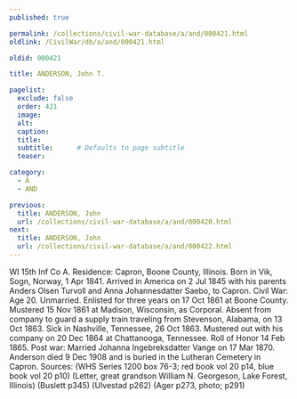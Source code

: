 ```yaml
---
published: true

permalink: /collections/civil-war-database/a/and/000421.html
oldlink: /CivilWar/db/a/and/000421.html

oldid: 000421

title: ANDERSON, John T.

pagelist:
  exclude: false
  order: 421
  image: 
  alt:
  caption:
  title:
  subtitle:      # Defaults to page subtitle
  teaser:

category: 
  - A 
  - AND

previous:
  title: ANDERSON, John
  url: /collections/civil-war-database/a/and/000420.html  
next:
  title: ANDERSON, John
  url: /collections/civil-war-database/a/and/000422.html   
---
```

WI 15th Inf Co A. Residence: Capron, Boone County, Illinois. Born in Vik, Sogn, Norway, 1 Apr 1841. Arrived in America on 2 Jul 1845 with his parents Anders Olsen Turvoll and Anna Johannesdatter Saebo, to Capron. Civil War: Age 20. Unmarried. Enlisted for three years on 17 Oct 1861 at Boone County. Mustered 15 Nov 1861 at Madison, Wisconsin, as Corporal. Absent from company to guard a supply train traveling from Stevenson, Alabama, on 13 Oct 1863. Sick in Nashville, Tennessee, 26 Oct 1863. Mustered out with his company on 20 Dec 1864 at Chattanooga, Tennessee. Roll of Honor 14 Feb 1865. Post war: Married Johanna Ingebreksdatter Vange on 17 Mar 1870. Anderson died 9 Dec 1908 and is buried in the Lutheran Cemetery in Capron. Sources: (WHS Series 1200 box 76-3; red book vol 20 p14, blue book vol 20 p10) (Letter, great grandson William N. Georgeson, Lake Forest, Illinois) (Buslett p345) (Ulvestad p262) (Ager p273, photo; p291)